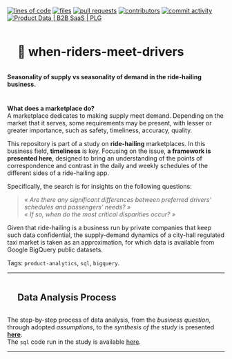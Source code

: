 [![lines of code](https://img.shields.io/tokei/lines/github/isis-santos-costa/when-riders-meet-drivers?color=purple)](https://github.com/isis-santos-costa/when-riders-meet-drivers/)
[![files](https://img.shields.io/github/directory-file-count/isis-santos-costa/when-riders-meet-drivers)](https://github.com/isis-santos-costa/when-riders-meet-drivers/)
[![pull requests](https://img.shields.io/github/issues-pr-closed/isis-santos-costa/when-riders-meet-drivers?color=brightgreen)](https://github.com/isis-santos-costa/when-riders-meet-drivers/)
[![contributors](https://img.shields.io/github/contributors/isis-santos-costa/when-riders-meet-drivers?color=lightgrey)](http://isissantoscosta.com/)
[![commit activity](https://img.shields.io/github/commit-activity/m/isis-santos-costa/when-riders-meet-drivers)](https://github.com/isis-santos-costa/)
[![Product Data | B2B SaaS | PLG](https://img.shields.io/badge/product%20data%20%7C%20b2b%20saas%20%7C%20plg-%E2%98%95-purple)](http://isissantoscosta.com/)   

<div id="user-content-toc"><ul><summary><h1 style="display: inline-block;">🚖 when-riders-meet-drivers</h1></summary></ul></div>
<b>Seasonality of supply vs seasonality of demand in the ride-hailing business.  </b>

<!-- ------------------------------------------------------------------------------------------------------------------------------------ -->
<!-- Illustration -->
<!-- ![ride-hailing-1](https://user-images.githubusercontent.com/58894233/232349913-2782cbc6-2e31-4219-8e97-61abd0ce4bf0.png) -->

#


<!-- ------------------------------------------------------------------------------------------------------------------------------------ -->
<!-- Intro -->

**What does a marketplace do?**  
A marketplace dedicates to making supply meet demand. Depending on the market that it serves, some requirements may be present, with lesser or greater importance, such as safety, timeliness, accuracy, quality.  

This repository is part of a study on **ride-hailing** marketplaces. In this business field, **timeliness** is key. Focusing on the issue, **a framework is presented here**, designed to bring an understanding of the points of correspondence and contrast in the daily and weekly schedules of the different sides of a ride-hailing app.  

Specifically, the search is for insights on the following questions:  

> <i> « Are there any significant differences between preferred drivers' schedules and passengers' needs? » </i>  
> <i> « If so, when do the most critical disparities occur? » </i> 

Given that ride-hailing is a business run by private companies that keep such data confidential, the supply-demand dynamics of a city-hall regulated taxi market is taken as an approximation, for which data is available from Google BigQuery public datasets.

Tags: `product-analytics`, `sql`, `bigquery`.

<!--  # -->

<!-- ------------------------------------------------------------------------------------------------------------------------------------ -->

___

<!-- ------------------------------------------------------------------------------------------------------------------------------------ -->
<!-- Data Analysis Process -->

<div id="user-content-toc"><ul><summary><h2 style="display: inline-block;">Data Analysis Process</h2></summary></ul></div>

The step-by-step process of data analysis, from the *business question*, through adopted *assumptions*, to the *synthesis of the study* is presented **[here](data-analysis.md)**.  
The `sql` code run in the study is available [here](when-riders-meet-drivers.sql).  

___

